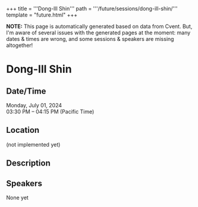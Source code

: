 +++
title = '''Dong-Ill Shin'''
path = '''/future/sessions/dong-ill-shin/'''
template = "future.html"
+++

<p class="todo">
<strong>NOTE:</strong> This page is automatically generated based on data from Cvent.
But, I'm aware of several issues with the generated pages at the moment:
many dates & times are wrong, and some sessions & speakers are missing altogether!
</p>

<h1>Dong-Ill Shin</h1>
<h2>Date/Time</h2>
<p>Monday, July 01, 2024<br>
03:30 PM – 04:15 PM (Pacific Time)</p>
<h2>Location</h2>
(not implemented yet)
<h2>Description</h2>

<h2>Speakers</h2>
<p>None yet</p>

